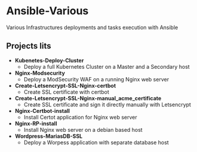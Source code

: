 # Ansible-Various
Various Infrastructures deployments and tasks execution with Ansible

## Projects lits
- **Kubenetes-Deploy-Cluster**
  - Deploy a full Kubernetes Cluster on a Master and a Secondary host
- **Nginx-Modsecurity**
  - Deploy a ModSecurity WAF on a running Nginx web server
- **Create-Letsencrypt-SSL-Nginx-certbot**
  - Create SSL certificate with certbot
- **Create-Letsencrypt-SSL-Nginx-manual_acme_certificate**
  - Create SSL certificate and sign it directly manually with Letsencrypt 
- **Nginx-Certbot-install**
  - Install Certot application for Nginx web server
- **Nginx-RP-install**
  - Install Nginx web server on a debian based host
- **Wordpress-MariasDB-SSL**
  - Deploy a Worpess application with separate database host 
